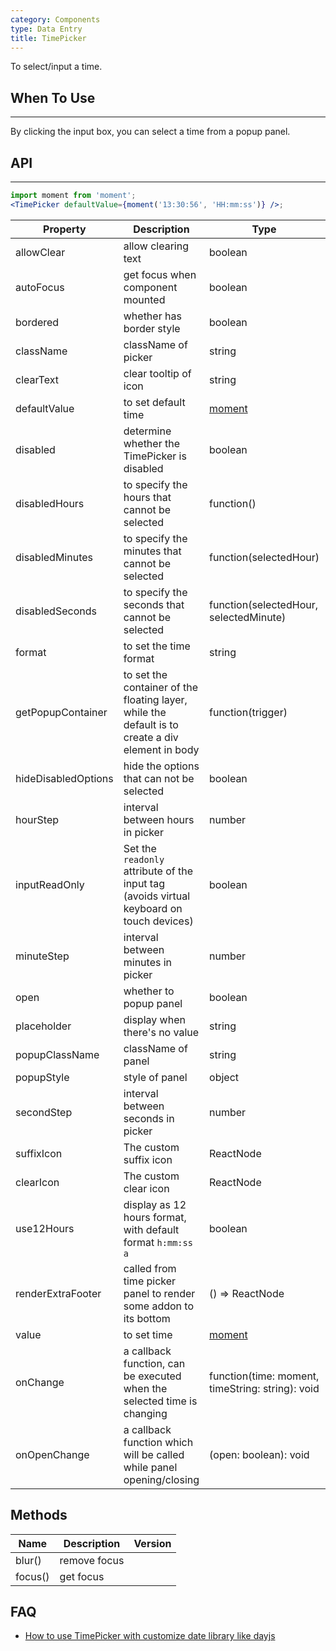 ```yaml
---
category: Components
type: Data Entry
title: TimePicker
---
```


To select/input a time.

## When To Use

---

By clicking the input box, you can select a time from a popup panel.

## API

---

```jsx
import moment from 'moment';
<TimePicker defaultValue={moment('13:30:56', 'HH:mm:ss')} />;
```

| Property            | Description                                                                                      | Type                                             | Default         | Version |
| ------------------- | ------------------------------------------------------------------------------------------------ | ------------------------------------------------ | --------------- | ------- |
| allowClear          | allow clearing text                                                                              | boolean                                          | true            |         |
| autoFocus           | get focus when component mounted                                                                 | boolean                                          | false           |         |
| bordered            | whether has border style                                                                         | boolean                                          | true            |         |
| className           | className of picker                                                                              | string                                           | ''              |         |
| clearText           | clear tooltip of icon                                                                            | string                                           | clear           |         |
| defaultValue        | to set default time                                                                              | [moment](http://momentjs.com/)                   | -               |         |
| disabled            | determine whether the TimePicker is disabled                                                     | boolean                                          | false           |         |
| disabledHours       | to specify the hours that cannot be selected                                                     | function()                                       | -               |         |
| disabledMinutes     | to specify the minutes that cannot be selected                                                   | function(selectedHour)                           | -               |         |
| disabledSeconds     | to specify the seconds that cannot be selected                                                   | function(selectedHour, selectedMinute)           | -               |         |
| format              | to set the time format                                                                           | string                                           | "HH:mm:ss"      |         |
| getPopupContainer   | to set the container of the floating layer, while the default is to create a div element in body | function(trigger)                                | -               |         |
| hideDisabledOptions | hide the options that can not be selected                                                        | boolean                                          | false           |         |
| hourStep            | interval between hours in picker                                                                 | number                                           | 1               |         |
| inputReadOnly       | Set the `readonly` attribute of the input tag (avoids virtual keyboard on touch devices)         | boolean                                          | false           |         |
| minuteStep          | interval between minutes in picker                                                               | number                                           | 1               |         |
| open                | whether to popup panel                                                                           | boolean                                          | false           |         |
| placeholder         | display when there's no value                                                                    | string                                           | "Select a time" |         |
| popupClassName      | className of panel                                                                               | string                                           | ''              |         |
| popupStyle          | style of panel                                                                                   | object                                           | -               |         |
| secondStep          | interval between seconds in picker                                                               | number                                           | 1               |         |
| suffixIcon          | The custom suffix icon                                                                           | ReactNode                                        | -               |         |
| clearIcon           | The custom clear icon                                                                            | ReactNode                                        | -               |         |
| use12Hours          | display as 12 hours format, with default format `h:mm:ss a`                                      | boolean                                          | false           |         |
| renderExtraFooter   | called from time picker panel to render some addon to its bottom                                 | () => ReactNode                                  | -               |         |
| value               | to set time                                                                                      | [moment](http://momentjs.com/)                   | -               |         |
| onChange            | a callback function, can be executed when the selected time is changing                          | function(time: moment, timeString: string): void | -               |         |
| onOpenChange        | a callback function which will be called while panel opening/closing                             | (open: boolean): void                            | -               |         |

## Methods

| Name    | Description  | Version |
| ------- | ------------ | ------- |
| blur()  | remove focus |         |
| focus() | get focus    |         |

## FAQ

- [How to use TimePicker with customize date library like dayjs](/docs/react/replace-moment#TimePicker)
